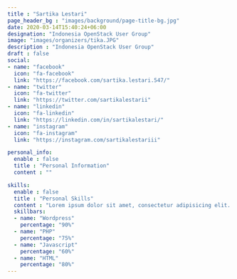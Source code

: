 ```yaml
---
title : "Sartika Lestari"
page_header_bg : "images/background/page-title-bg.jpg"
date: 2020-03-14T15:40:24+06:00
designation: "Indonesia OpenStack User Group"
image: "images/organizers/tika.JPG"
description : "Indonesia OpenStack User Group"
draft : false
social:
- name: "facebook"
  icon: "fa-facebook"
  link: "https://facebook.com/sartika.lestari.547/"
- name: "twitter"
  icon: "fa-twitter"
  link: "https://twitter.com/sartikalestarii"
- name: "linkedin"
  icon: "fa-linkedin"
  link: "https://linkedin.com/in/sartikalestari/"
- name: "instagram"
  icon: "fa-instagram"
  link: "https://instagram.com/sartikalestariii"

personal_info:
  enable : false
  title : "Personal Information"
  content : ""

skills:
  enable : false
  title : "Personal Skills"
  content : "Lorem ipsum dolor sit amet, consectetur adipisicing elit. Excepturi explicabo suscipit deleniti voluptatum quos nostrum iure doloremque."
  skillbars:
  - name: "Wordpress"
    percentage: "90%"
  - name: "PHP"
    percentage: "75%"
  - name: "Javascript"
    percentage: "60%"
  - name: "HTML"
    percentage: "80%"
---
```

